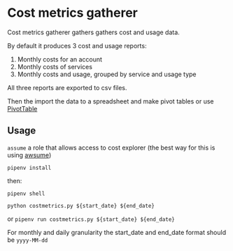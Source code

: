 # Cost metrics gatherer

Cost metrics gatherer gathers gathers cost and usage data.

By default it produces 3 cost and usage reports:

1. Monthly costs for an account
2. Monthly costs of services
3. Monthly costs and usage, grouped by service and usage type

All three reports are exported to csv files.

Then the import the data to a spreadsheet and make pivot tables or use [PivotTable](https://pivottable.js.org/examples/)

## Usage

`assume` a role that allows access to cost explorer (the best way for this is using [awsume](https://awsu.me/))

`pipenv install`

then:

`pipenv shell`

`python costmetrics.py ${start_date} ${end_date}`

or `pipenv run costmetrics.py ${start_date} ${end_date}`

For monthly and daily granularity the start_date and end_date format should be `yyyy-MM-dd`
